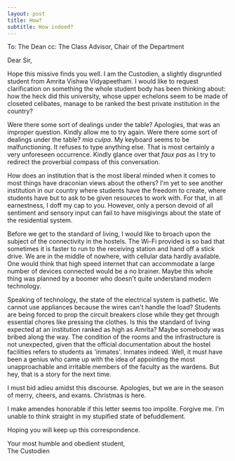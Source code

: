 ```yaml
---
layout: post
title: How?
subtitle: How indeed?
---
```


To: The Dean
cc: The Class Advisor, Chair of the Department

Dear Sir,

Hope this missive finds you well. I am the Custodien, a slightly disgruntled student from Amrita Vishwa Vidyapeetham. I would like to request clarification on something the whole student body has been thinking about: how the heck did this university, whose upper echelons seem to be made of closeted celibates, manage to be ranked the best private institution in the country? 

Were there some sort of dealings under the table? Apologies, that was an improper question. Kindly allow me to try again. Were there some sort of dealings under the table? *mia culpa*. My keyboard seems to be malfunctioning. It refuses to type anything else. That is most certainly a very unforeseen occurrence. Kindly glance over that *faux pas* as I try to redirect the proverbial compass of this conversation.

How does an institution that is the most liberal minded when it comes to most things have draconian views about the others? I'm yet to see another institution in our country where students have the freedom to create, where students have but to ask to be given resources to work with. For that, in all earnestness, I doff my cap to you. However, only a person devoid of all sentiment and sensory input can fail to have misgivings about the state of the residential system. 

Before we get to the standard of living, I would like to broach upon the subject of the connectivity in the hostels. The Wi-Fi provided is so bad that sometimes it is faster to run to the receiving station and hand off a stick drive. We are in the middle of nowhere, with cellular data hardly available. One would think that high speed internet that can accommodate a large number of devices connected would be a no brainer. Maybe this whole thing was planned by a boomer who doesn't quite understand modern technology.

Speaking of technology, the state of the electrical system is pathetic. We cannot use appliances because the wires can't handle the load? Students are being forced to prop the circuit breakers close while they get through essential chores like pressing the clothes. Is this the standard of living expected at an institution ranked as high as Amrita? Maybe somebody was bribed along the way. The condition of the rooms and the infrastructure is not unexpected, given that the official documentation about the hostel facilities refers to students as 'inmates'. Inmates indeed. Well, it must have been a genius who came up with the idea of appointing the most unapproachable and irritable members of the faculty as the wardens. But hey, that is a story for the next time.

I must bid adieu amidst this discourse. Apologies, but we are in the season of merry, cheers, and exams. Christmas is here.

I make amendes honorable if this letter seems too impolite. Forgive me. I'm unable to think straight in my stupified state of befuddlement.

Hoping you will keep up this correspondence.

Your most humble and obedient student,  
The Custodien
